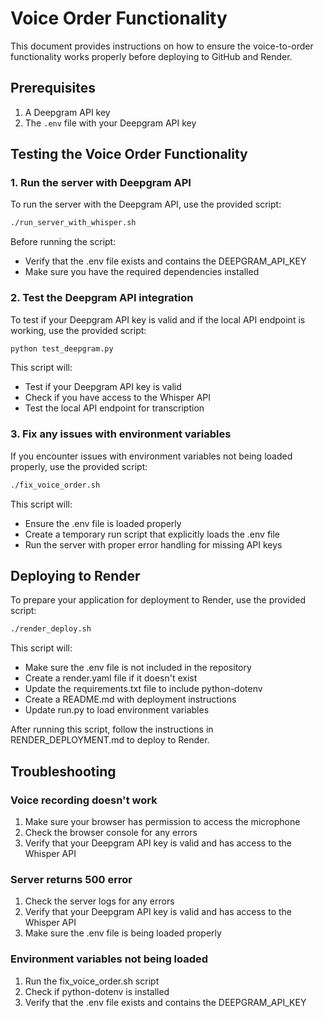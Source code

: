 # Voice Order Functionality

This document provides instructions on how to ensure the voice-to-order functionality works properly before deploying to GitHub and Render.

## Prerequisites

1. A Deepgram API key
2. The `.env` file with your Deepgram API key

## Testing the Voice Order Functionality

### 1. Run the server with Deepgram API

To run the server with the Deepgram API, use the provided script:

```bash
./run_server_with_whisper.sh
```

Before running the script:
- Verify that the .env file exists and contains the DEEPGRAM_API_KEY
- Make sure you have the required dependencies installed

### 2. Test the Deepgram API integration

To test if your Deepgram API key is valid and if the local API endpoint is working, use the provided script:

```bash
python test_deepgram.py
```

This script will:
- Test if your Deepgram API key is valid
- Check if you have access to the Whisper API
- Test the local API endpoint for transcription

### 3. Fix any issues with environment variables

If you encounter issues with environment variables not being loaded properly, use the provided script:

```bash
./fix_voice_order.sh
```

This script will:
- Ensure the .env file is loaded properly
- Create a temporary run script that explicitly loads the .env file
- Run the server with proper error handling for missing API keys

## Deploying to Render

To prepare your application for deployment to Render, use the provided script:

```bash
./render_deploy.sh
```

This script will:
- Make sure the .env file is not included in the repository
- Create a render.yaml file if it doesn't exist
- Update the requirements.txt file to include python-dotenv
- Create a README.md with deployment instructions
- Update run.py to load environment variables

After running this script, follow the instructions in RENDER_DEPLOYMENT.md to deploy to Render.

## Troubleshooting

### Voice recording doesn't work

1. Make sure your browser has permission to access the microphone
2. Check the browser console for any errors
3. Verify that your Deepgram API key is valid and has access to the Whisper API

### Server returns 500 error

1. Check the server logs for any errors
2. Verify that your Deepgram API key is valid and has access to the Whisper API
3. Make sure the .env file is being loaded properly

### Environment variables not being loaded

1. Run the fix_voice_order.sh script
2. Check if python-dotenv is installed
3. Verify that the .env file exists and contains the DEEPGRAM_API_KEY